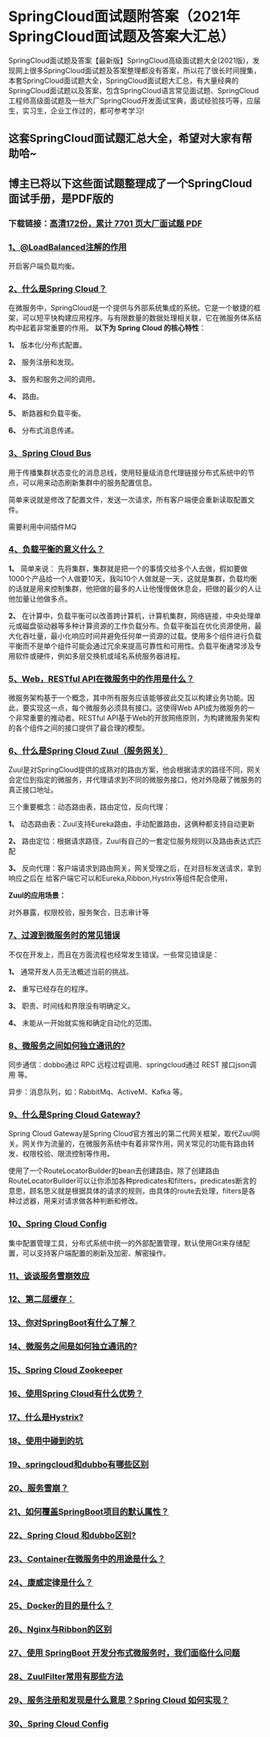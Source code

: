 # SpringCloud面试题附答案（2021年SpringCloud面试题及答案大汇总）

SpringCloud面试题及答案【最新版】SpringCloud高级面试题大全(2021版)，发现网上很多SpringCloud面试题及答案整理都没有答案，所以花了很长时间搜集，本套SpringCloud面试题大全，SpringCloud面试题大汇总，有大量经典的SpringCloud面试题以及答案，包含SpringCloud语言常见面试题、SpringCloud工程师高级面试题及一些大厂SpringCloud开发面试宝典，面试经验技巧等，应届生，实习生，企业工作过的，都可参考学习!

## 这套SpringCloud面试题汇总大全，希望对大家有帮助哈~ 

## 博主已将以下这些面试题整理成了一个SpringCloud面试手册，是PDF版的

### 下载链接：[高清172份，累计 7701 页大厂面试题  PDF](https://github.com/javatechnorth/javanorth-itbooks/blob/master/docs/index.md)


### [1、@LoadBalanced注解的作用](https://gitee.com/souyunku/NewDevBooks/blob/master/docs/SpringCloud/SpringCloud面试题附答案（2021年SpringCloud面试题及答案大汇总）.md#1@loadbalanced注解的作用)  


开启客户端负载均衡。


### [2、什么是Spring Cloud？](https://gitee.com/souyunku/NewDevBooks/blob/master/docs/SpringCloud/SpringCloud面试题附答案（2021年SpringCloud面试题及答案大汇总）.md#2什么是spring-cloud)  


在微服务中，SpringCloud是一个提供与外部系统集成的系统。它是一个敏捷的框架，可以短平快构建应用程序。与有限数量的数据处理相关联，它在微服务体系结构中起着非常重要的作用。 **以下为 Spring Cloud 的核心特性**：

**1、** 版本化/分布式配置。

**2、** 服务注册和发现。

**3、** 服务和服务之间的调用。

**4、** 路由。

**5、** 断路器和负载平衡。

**6、** 分布式消息传递。


### [3、Spring Cloud Bus](https://gitee.com/souyunku/NewDevBooks/blob/master/docs/SpringCloud/SpringCloud面试题附答案（2021年SpringCloud面试题及答案大汇总）.md#3spring-cloud-bus)  


用于传播集群状态变化的消息总线，使用轻量级消息代理链接分布式系统中的节点，可以用来动态刷新集群中的服务配置信息。

简单来说就是修改了配置文件，发送一次请求，所有客户端便会重新读取配置文件。

需要利用中间插件MQ


### [4、负载平衡的意义什么？](https://gitee.com/souyunku/NewDevBooks/blob/master/docs/SpringCloud/SpringCloud面试题附答案（2021年SpringCloud面试题及答案大汇总）.md#4负载平衡的意义什么)  


**1、** 简单来说： 先将集群，集群就是把一个的事情交给多个人去做，假如要做1000个产品给一个人做要10天，我叫10个人做就是一天，这就是集群，负载均衡的话就是用来控制集群，他把做的最多的人让他慢慢做休息会，把做的最少的人让他加量让他做多点。

**2、** 在计算中，负载平衡可以改善跨计算机，计算机集群，网络链接，中央处理单元或磁盘驱动器等多种计算资源的工作负载分布。负载平衡旨在优化资源使用，最大化吞吐量，最小化响应时间并避免任何单一资源的过载。使用多个组件进行负载平衡而不是单个组件可能会通过冗余来提高可靠性和可用性。负载平衡通常涉及专用软件或硬件，例如多层交换机或域名系统服务器进程。


### [5、Web，RESTful API在微服务中的作用是什么？](https://gitee.com/souyunku/NewDevBooks/blob/master/docs/SpringCloud/SpringCloud面试题附答案（2021年SpringCloud面试题及答案大汇总）.md#5webrestful-api在微服务中的作用是什么)  


微服务架构基于一个概念，其中所有服务应该能够彼此交互以构建业务功能。因此，要实现这一点，每个微服务必须具有接口。这使得Web API成为微服务的一个非常重要的推动者。RESTful API基于Web的开放网络原则，为构建微服务架构的各个组件之间的接口提供了最合理的模型。


### [6、什么是Spring Cloud Zuul（服务网关）](https://gitee.com/souyunku/NewDevBooks/blob/master/docs/SpringCloud/SpringCloud面试题附答案（2021年SpringCloud面试题及答案大汇总）.md#6什么是spring-cloud-zuul服务网关)  


Zuul是对SpringCloud提供的成熟对的路由方案，他会根据请求的路径不同，网关会定位到指定的微服务，并代理请求到不同的微服务接口，他对外隐蔽了微服务的真正接口地址。

三个重要概念：动态路由表，路由定位，反向代理：

**1、** 动态路由表：Zuul支持Eureka路由，手动配置路由，这俩种都支持自动更新

**2、** 路由定位：根据请求路径，Zuul有自己的一套定位服务规则以及路由表达式匹配

**3、** 反向代理：客户端请求到路由网关，网关受理之后，在对目标发送请求，拿到响应之后在 给客户端它可以和Eureka,Ribbon,Hystrix等组件配合使用，

**Zuul的应用场景：**

对外暴露，权限校验，服务聚合，日志审计等


### [7、过渡到微服务时的常见错误](https://gitee.com/souyunku/NewDevBooks/blob/master/docs/SpringCloud/SpringCloud面试题附答案（2021年SpringCloud面试题及答案大汇总）.md#7过渡到微服务时的常见错误)  


不仅在开发上，而且在方面流程也经常发生错误。一些常见错误是：

**1、** 通常开发人员无法概述当前的挑战。

**2、** 重写已经存在的程序。

**3、** 职责、时间线和界限没有明确定义。

**4、** 未能从一开始就实施和确定自动化的范围。


### [8、微服务之间如何独立通讯的?](https://gitee.com/souyunku/NewDevBooks/blob/master/docs/SpringCloud/SpringCloud面试题附答案（2021年SpringCloud面试题及答案大汇总）.md#8微服务之间如何独立通讯的)  


同步通信：dobbo通过 RPC 远程过程调用、springcloud通过 REST 接口json调用 等。

异步：消息队列，如：RabbitMq、ActiveM、Kafka 等。


### [9、什么是Spring Cloud Gateway?](https://gitee.com/souyunku/NewDevBooks/blob/master/docs/SpringCloud/SpringCloud面试题附答案（2021年SpringCloud面试题及答案大汇总）.md#9什么是spring-cloud-gateway)  


Spring Cloud Gateway是Spring Cloud官方推出的第二代网关框架，取代Zuul网关。网关作为流量的，在微服务系统中有着非常作用，网关常见的功能有路由转发、权限校验、限流控制等作用。

使用了一个RouteLocatorBuilder的bean去创建路由，除了创建路由RouteLocatorBuilder可以让你添加各种predicates和filters，predicates断言的意思，顾名思义就是根据具体的请求的规则，由具体的route去处理，filters是各种过滤器，用来对请求做各种判断和修改。


### [10、Spring Cloud Config](https://gitee.com/souyunku/NewDevBooks/blob/master/docs/SpringCloud/SpringCloud面试题附答案（2021年SpringCloud面试题及答案大汇总）.md#10spring-cloud-config)  


集中配置管理工具，分布式系统中统一的外部配置管理，默认使用Git来存储配置，可以支持客户端配置的刷新及加密、解密操作。


### [11、谈谈服务雪崩效应](https://gitee.com/souyunku/NewDevBooks/blob/master/docs/SpringCloud/SpringCloud面试题附答案（2021年SpringCloud面试题及答案大汇总）.md#11谈谈服务雪崩效应)  

### [12、第⼆层缓存：](https://gitee.com/souyunku/NewDevBooks/blob/master/docs/SpringCloud/SpringCloud面试题附答案（2021年SpringCloud面试题及答案大汇总）.md#12第⼆层缓存：)  

### [13、你对SpringBoot有什么了解？](https://gitee.com/souyunku/NewDevBooks/blob/master/docs/SpringCloud/SpringCloud面试题附答案（2021年SpringCloud面试题及答案大汇总）.md#13你对springboot有什么了解)  

### [14、微服务之间是如何独立通讯的?](https://gitee.com/souyunku/NewDevBooks/blob/master/docs/SpringCloud/SpringCloud面试题附答案（2021年SpringCloud面试题及答案大汇总）.md#14微服务之间是如何独立通讯的)  

### [15、Spring Cloud Zookeeper](https://gitee.com/souyunku/NewDevBooks/blob/master/docs/SpringCloud/SpringCloud面试题附答案（2021年SpringCloud面试题及答案大汇总）.md#15spring-cloud-zookeeper)  

### [16、使用Spring Cloud有什么优势？](https://gitee.com/souyunku/NewDevBooks/blob/master/docs/SpringCloud/SpringCloud面试题附答案（2021年SpringCloud面试题及答案大汇总）.md#16使用spring-cloud有什么优势)  

### [17、什么是Hystrix?](https://gitee.com/souyunku/NewDevBooks/blob/master/docs/SpringCloud/SpringCloud面试题附答案（2021年SpringCloud面试题及答案大汇总）.md#17什么是hystrix)  

### [18、使⽤中碰到的坑](https://gitee.com/souyunku/NewDevBooks/blob/master/docs/SpringCloud/SpringCloud面试题附答案（2021年SpringCloud面试题及答案大汇总）.md#18使⽤中碰到的坑)  

### [19、springcloud和dubbo有哪些区别](https://gitee.com/souyunku/NewDevBooks/blob/master/docs/SpringCloud/SpringCloud面试题附答案（2021年SpringCloud面试题及答案大汇总）.md#19springcloud和dubbo有哪些区别)  

### [20、服务雪崩？](https://gitee.com/souyunku/NewDevBooks/blob/master/docs/SpringCloud/SpringCloud面试题附答案（2021年SpringCloud面试题及答案大汇总）.md#20服务雪崩)  

### [21、如何覆盖SpringBoot项目的默认属性？](https://gitee.com/souyunku/NewDevBooks/blob/master/docs/SpringCloud/SpringCloud面试题附答案（2021年SpringCloud面试题及答案大汇总）.md#21如何覆盖springboot项目的默认属性)  

### [22、Spring Cloud 和dubbo区别?](https://gitee.com/souyunku/NewDevBooks/blob/master/docs/SpringCloud/SpringCloud面试题附答案（2021年SpringCloud面试题及答案大汇总）.md#22spring-cloud-和dubbo区别)  

### [23、Container在微服务中的用途是什么？](https://gitee.com/souyunku/NewDevBooks/blob/master/docs/SpringCloud/SpringCloud面试题附答案（2021年SpringCloud面试题及答案大汇总）.md#23container在微服务中的用途是什么)  

### [24、康威定律是什么？](https://gitee.com/souyunku/NewDevBooks/blob/master/docs/SpringCloud/SpringCloud面试题附答案（2021年SpringCloud面试题及答案大汇总）.md#24康威定律是什么)  

### [25、Docker的目的是什么？](https://gitee.com/souyunku/NewDevBooks/blob/master/docs/SpringCloud/SpringCloud面试题附答案（2021年SpringCloud面试题及答案大汇总）.md#25docker的目的是什么)  

### [26、Nginx与Ribbon的区别](https://gitee.com/souyunku/NewDevBooks/blob/master/docs/SpringCloud/SpringCloud面试题附答案（2021年SpringCloud面试题及答案大汇总）.md#26nginx与ribbon的区别)  

### [27、使用 SpringBoot 开发分布式微服务时，我们面临什么问题](https://gitee.com/souyunku/NewDevBooks/blob/master/docs/SpringCloud/SpringCloud面试题附答案（2021年SpringCloud面试题及答案大汇总）.md#27使用-springboot-开发分布式微服务时我们面临什么问题)  

### [28、ZuulFilter常用有那些方法](https://gitee.com/souyunku/NewDevBooks/blob/master/docs/SpringCloud/SpringCloud面试题附答案（2021年SpringCloud面试题及答案大汇总）.md#28zuulfilter常用有那些方法)  

### [29、服务注册和发现是什么意思？Spring Cloud 如何实现？](https://gitee.com/souyunku/NewDevBooks/blob/master/docs/SpringCloud/SpringCloud面试题附答案（2021年SpringCloud面试题及答案大汇总）.md#29服务注册和发现是什么意思spring-cloud-如何实现)  

### [30、Spring Cloud Config](https://gitee.com/souyunku/NewDevBooks/blob/master/docs/SpringCloud/SpringCloud面试题附答案（2021年SpringCloud面试题及答案大汇总）.md#30spring-cloud-config)  





